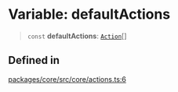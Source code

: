 # Variable: defaultActions

> `const` **defaultActions**: [`Action`](../interfaces/Action.md)[]

## Defined in

[packages/core/src/core/actions.ts:6](https://github.com/ai16z/eliza/blob/main/packages/core/src/core/actions.ts#L6)
